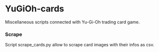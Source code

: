 # YuGiOh-cards
Miscellaneous scripts connected with Yu-Gi-Oh trading card game.

### Scrape
Script scrape_cards.py allow to scrape card images with their infos as csv.
